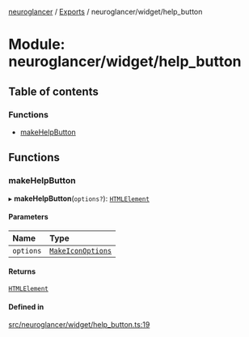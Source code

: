 [neuroglancer](../README.md) / [Exports](../modules.md) / neuroglancer/widget/help\_button

# Module: neuroglancer/widget/help\_button

## Table of contents

### Functions

- [makeHelpButton](neuroglancer_widget_help_button.md#makehelpbutton)

## Functions

### makeHelpButton

▸ **makeHelpButton**(`options?`): [`HTMLElement`](main_module._internal_.md#htmlelement)

#### Parameters

| Name | Type |
| :------ | :------ |
| `options` | [`MakeIconOptions`](../interfaces/neuroglancer_widget_icon.MakeIconOptions.md) |

#### Returns

[`HTMLElement`](main_module._internal_.md#htmlelement)

#### Defined in

[src/neuroglancer/widget/help_button.ts:19](https://github.com/ActiveBrainAtlas2/neuroglancer/blob/91617476/src/neuroglancer/widget/help_button.ts#L19)
